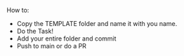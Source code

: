 How to:

- Copy the TEMPLATE folder and name it with you name.
- Do the Task!
- Add your entire folder and commit
- Push to main or do a PR


